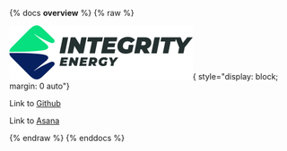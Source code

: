 {% docs __overview__ %}
{% raw %}

![logo](/assets/integrity_logo_small.png "Image"){ style="display: block; margin: 0 auto"}

Link to [Github](<https://github.com/IntegrityEnergy/integrity-energy-dbt>)

Link to [Asana](<https://app.asana.com/0/1207506663238424/1207506563732115>)

{% endraw %}
{% enddocs %}